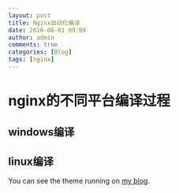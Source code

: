 ```yaml
---
layout: post
title: Nginx自动化编译
date: 2016-08-01 09:09
author: admin
comments: true
categories: [Blog]
tags: [nginx]
---
```





# nginx的不同平台编译过程


## windows编译


## linux编译


You can see the theme running on [my blog](http://www.crazy2010king.com/).





